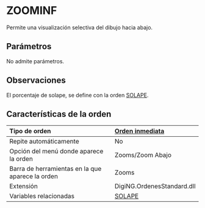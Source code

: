 # ZOOMINF

Permite una visualización selectiva del dibujo hacia abajo.

## Parámetros

No admite parámetros.

## Observaciones

El porcentaje de solape, se define con la orden [SOLAPE](SOLAPE.html).

## Características de la orden

| Tipo de orden | [Orden inmediata]() |
| :--- | :--- |
| Repite automáticamente | No |
| Opción del menú donde aparece la orden | Zooms/Zoom Abajo |
| Barra de herramientas en la que aparece la orden | Zooms |
| Extensión | DigiNG.OrdenesStandard.dll |
| Variables relacionadas | [SOLAPE](SOLAPE.html) |

